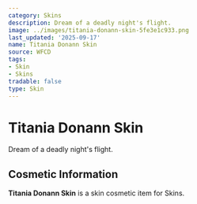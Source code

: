 ```yaml
---
category: Skins
description: Dream of a deadly night's flight.
image: ../images/titania-donann-skin-5fe3e1c933.png
last_updated: '2025-09-17'
name: Titania Donann Skin
source: WFCD
tags:
- Skin
- Skins
tradable: false
type: Skin
---
```


# Titania Donann Skin

Dream of a deadly night's flight.

## Cosmetic Information

**Titania Donann Skin** is a skin cosmetic item for Skins.


